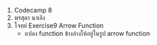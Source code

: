 1. Codecamp 8
2. พรสุดา  นาเลิง
3. โจทย์ 
Exercise9 Arrow Function
    - แปลง function ข้างล่างให้อยู่ในรูป arrow function
